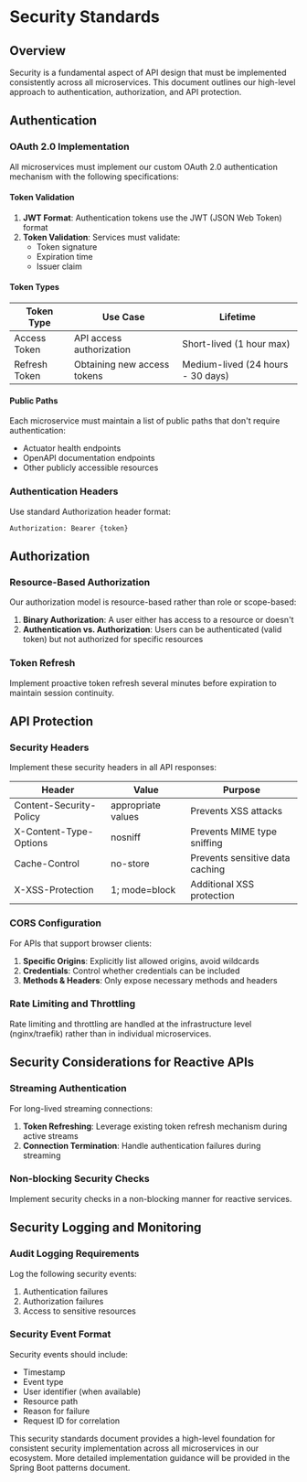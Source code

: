 # Security Standards

## Overview

Security is a fundamental aspect of API design that must be implemented consistently across all microservices. This document outlines our high-level approach to authentication, authorization, and API protection.

## Authentication

### OAuth 2.0 Implementation

All microservices must implement our custom OAuth 2.0 authentication mechanism with the following specifications:

#### Token Validation

1. **JWT Format**: Authentication tokens use the JWT (JSON Web Token) format
2. **Token Validation**: Services must validate:
   - Token signature
   - Expiration time
   - Issuer claim

#### Token Types

| Token Type | Use Case | Lifetime |
|------------|----------|----------|
| Access Token | API access authorization | Short-lived (1 hour max) |
| Refresh Token | Obtaining new access tokens | Medium-lived (24 hours - 30 days) |

#### Public Paths

Each microservice must maintain a list of public paths that don't require authentication:
- Actuator health endpoints
- OpenAPI documentation endpoints
- Other publicly accessible resources

### Authentication Headers

Use standard Authorization header format:
```
Authorization: Bearer {token}
```

## Authorization

### Resource-Based Authorization

Our authorization model is resource-based rather than role or scope-based:

1. **Binary Authorization**: A user either has access to a resource or doesn't
2. **Authentication vs. Authorization**: Users can be authenticated (valid token) but not authorized for specific resources

### Token Refresh

Implement proactive token refresh several minutes before expiration to maintain session continuity.

## API Protection

### Security Headers

Implement these security headers in all API responses:

| Header | Value | Purpose |
|--------|-------|---------|
| Content-Security-Policy | appropriate values | Prevents XSS attacks |
| X-Content-Type-Options | nosniff | Prevents MIME type sniffing |
| Cache-Control | no-store | Prevents sensitive data caching |
| X-XSS-Protection | 1; mode=block | Additional XSS protection |

### CORS Configuration

For APIs that support browser clients:

1. **Specific Origins**: Explicitly list allowed origins, avoid wildcards
2. **Credentials**: Control whether credentials can be included
3. **Methods & Headers**: Only expose necessary methods and headers

### Rate Limiting and Throttling

Rate limiting and throttling are handled at the infrastructure level (nginx/traefik) rather than in individual microservices.

## Security Considerations for Reactive APIs

### Streaming Authentication

For long-lived streaming connections:

1. **Token Refreshing**: Leverage existing token refresh mechanism during active streams
2. **Connection Termination**: Handle authentication failures during streaming

### Non-blocking Security Checks

Implement security checks in a non-blocking manner for reactive services.

## Security Logging and Monitoring

### Audit Logging Requirements

Log the following security events:

1. Authentication failures
2. Authorization failures
3. Access to sensitive resources

### Security Event Format

Security events should include:
- Timestamp
- Event type
- User identifier (when available)
- Resource path
- Reason for failure
- Request ID for correlation

This security standards document provides a high-level foundation for consistent security implementation across all microservices in our ecosystem. More detailed implementation guidance will be provided in the Spring Boot patterns document.
